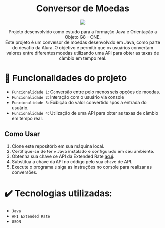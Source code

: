 <h1 align="center"> Conversor de Moedas </h1>

<p align="center">
<img loading="lazy" src="http://img.shields.io/static/v1?label=STATUS&message=EM%20DESENVOLVIMENTO&color=GREEN&style=for-the-badge"/>
</p>

<p align="center">
Projeto desenvolvido como estudo para a formação Java e Orientação a Objeto G8 - ONE. </br>
Este projeto é um conversor de moedas desenvolvido em Java, como parte do desafio da Alura. O objetivo é permitir que os usuários convertam valores entre diferentes moedas utilizando uma API para obter as taxas de câmbio em tempo real.

</p>

# :hammer: Funcionalidades do projeto

- `Funcionalidade 1`:  Conversão entre pelo menos seis opções de moedas.
- `Funcionalidade 2`: Interação com o usuário via console
- `Funcionalidade 3`: Exibição do valor convertido após a entrada do usuário.
- `Funcionalidade 4`:  Utilização de uma API para obter as taxas de câmbio em tempo real.

 ##  Como Usar

1. Clone este repositório em sua máquina local.
2. Certifique-se de ter o Java instalado e configurado em seu ambiente.
3. Obtenha sua chave de API da Extended Rate [aqui](https://www.exchangerate-api.com/).
4. Substitua a chave da API no código pelo sua chave de API.
5. Execute o programa e siga as instruções no console para realizar as conversões.

# ✔️ Tecnologias utilizadas:

- `Java`
- `API Extended Rate`
- `GSON`

